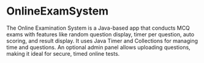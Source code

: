 # OnlineExamSystem
The Online Examination System is a Java-based app that conducts MCQ exams with features like random question display, timer per question, auto scoring, and result display. It uses Java Timer and Collections for managing time and questions. An optional admin panel allows uploading questions, making it ideal for secure, timed online tests.
